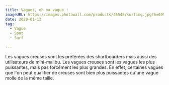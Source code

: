 ```yaml
---
title: Vagues, oh ma vague !
imageURL: https://images.photowall.com/products/45548/surfing.jpg?h=699&q=85
date: 2020-01-12
tag:
  - Vague
  - Spot
  - Surf

---
```



Les vagues creuses sont les préférées des shortboarders mais aussi des utilisateurs de mini-malibu. Les vagues creuses sont les vagues les plus puissantes, mais pas forcément les plus grandes. En effet, certaines vagues que l'on peut qualifier de creuses sont bien plus puissantes qu'une vague molle de la même taille.




